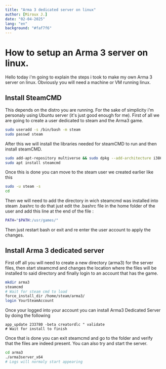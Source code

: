 ```yaml
---
title: "Arma 3 dedicated server on linux"
author: [Miroux J.]
date: "02-04-2025"
lang: "en"
background: "#faf7f6"
---
```


# How to setup an Arma 3 server on linux.

Hello today i'm going to explain the steps i took to make my own Arma 3 server on linux.
Obviously you will need a machine or VM running linux.

## Install SteamCMD

This depends on the distro you are running. For the sake of simplicity i'm personaly using Ubuntu server (it's just good enough for me).
First of all we are going to create a user dedicated to steam and the Arma3 game.
```bash
sudo useradd -s /bin/bash -m steam
sudo passwd steam
```
After this we will install the libraries needed for steamCMD to run and then install steamCMD.
```bash
sudo add-apt-repository multiverse && sudo dpkg --add-architecture i386 && sudo apt update
sudo apt install steamcmd
```
Once this is done you can move to the steam user we created earlier like this
```bash
sudo -u steam -s
cd
```
Then we will need to add the directory in wich steamcmd was installed into steam .bashrc
to do that just edit the .bashrc file in the home folder of the user and add this line at the end of the file :
```bash
PATH="$PATH:/usr/games/"
```
Then just restart bash or exit and re enter the user account to apply the changes.

## Install Arma 3 dedicated server

First off all you will need to create a new directory (arma3) for the server files, 
then start steamcmd and changes the location where the files will be installed to said directory and finally login to an account that has the game.
```bash
mkdir arma3
steamcmd
# Wait for steam cmd to load
force_install_dir /home/steam/arma3/
login YourSteamAccount
```
Once your logged into your account you can install Arma3 Dedicated Server by doing the following
```
app_update 233780 -beta creatordlc " validate
# Wait for install to finish
```
Once that is done you can exit steamcmd and go to the folder and verify that the files are indeed present.
You can also try and start the server.
```bash
cd arma3
./arma3server_x64
# Logs will normaly start appearing
```
